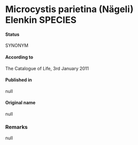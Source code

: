 # Microcystis parietina (Nägeli) Elenkin SPECIES

#### Status
SYNONYM

#### According to
The Catalogue of Life, 3rd January 2011

#### Published in
null

#### Original name
null

### Remarks
null